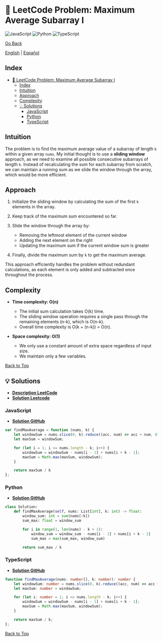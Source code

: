 # 🤔 LeetCode Problem: Maximum Average Subarray I

![JavaScript](https://img.shields.io/badge/JavaScript-F7DF1E?logo=javascript&logoColor=black)
![Python](https://img.shields.io/badge/Python-3776AB?logo=python&logoColor=white)
![TypeScript](https://img.shields.io/badge/TypeScript-3178C6?logo=typescript&logoColor=white)

[Go Back](../README.md)

[English](./643.MaximumAverageSubarrayI.md) | [Español](./643.MaximumAverageSubarrayI-es.md)

## Index

- [🤔 LeetCode Problem: Maximum Average Subarray I](#-leetcode-problem-maximum-average-subarray-i)
  - [Index](#index)
  - [Intuition](#intuition)
  - [Approach](#approach)
  - [Complexity](#complexity)
  - [💡 Solutions](#-solutions)
    - [JavaScript](#javascript)
    - [Python](#python)
    - [TypeScript](#typescript)

## Intuition

The problem is to find the maximum average value of a subarray of length `k` within a given array `nums`. My initial thought is to use a **sliding window** approach, as we need to examine all possible consecutive subarrays of length `k`. Instead of recalculating the sum for each subarray from scratch, we can maintain a running sum as we slide the window through the array, which would be more efficient.

## Approach

1. Initialize the sliding window by calculating the sum of the first `k` elements in the array.
2. Keep track of the maximum sum encountered so far.
3. Slide the window through the array by:

    - Removing the leftmost element of the current window
    - Adding the next element on the right
    - Updating the maximum sum if the current window sum is greater

4. Finally, divide the maximum sum by `k` to get the maximum average.

This approach efficiently handles the problem without redundant calculations, as each element is only added and subtracted once throughout the process.

## Complexity

- **Time complexity: O(n)**

    - The initial sum calculation takes O(k) time.
    - The sliding window operation requires a single pass through the remaining elements (n-k), which is O(n-k).
    - Overall time complexity is O(k + (n-k)) = O(n).

- **Space complexity: O(1)**

    - We only use a constant amount of extra space regardless of input size.
    - We maintain only a few variables.

[Back to Top](#index)

## 💡 Solutions

- **[Description LeetCode](https://leetcode.com/problems/maximum-average-subarray-i/description/?envType=study-plan-v2&envId=leetcode-75)**
- **[Solution Leetcode](https://leetcode.com/problems/maximum-average-subarray-i/solutions/6652997/efficient-solution-python-typescript-javascript/?envType=study-plan-v2&envId=leetcode-75)**

### JavaScript

- **[Solution GitHub](../solutions/JavaScript/643.MaximumAverageSubarrayI.js)**

```javascript
var findMaxAverage = function (nums, k) {
    let windowSum = nums.slice(0, k).reduce((acc, num) => acc + num, 0);
    let maxSum = windowSum;

    for (let i = 1; i <= nums.length - k; i++) {
        windowSum = windowSum - nums[i - 1] + nums[i + k - 1];
        maxSum = Math.max(maxSum, windowSum);
    }

    return maxSum / k
};
```

### Python

- **[Solution GitHub](../solutions/Python/643.MaximumAverageSubarrayI.py)**

```python
class Solution:
    def findMaxAverage(self, nums: List[int], k: int) -> float:
        window_sum: int = sum(nums[:k])
        sum_max: float = window_sum

        for i in range(1, len(nums) - k + 1):
            window_sum = window_sum - nums[i - 1] + nums[i + k - 1]
            sum_max = max(sum_max, window_sum)

        return sum_max / k
```

### TypeScript

- **[Solution GitHub](../solutions/TypeScript/643.MaximumAverageSubarrayI.ts)**

```typescript
function findMaxAverage(nums: number[], k: number): number {
    let windowSum: number = nums.slice(0, k).reduce((acc, num) => acc + num, 0);
    let maxSum: number = windowSum;

    for (let i: number = 1; i <= nums.length - k; i++) {
        windowSum = windowSum - nums[i - 1] + nums[i + k - 1];
        maxSum = Math.max(maxSum, windowSum);
    }

    return maxSum / k;
};
```

[Back to Top](#index)
